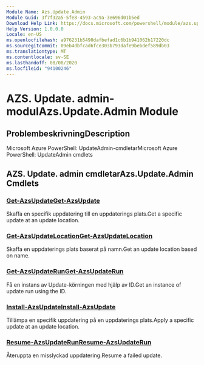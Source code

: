 ```yaml
---
Module Name: Azs.Update.Admin
Module Guid: 3f7f32a5-5fe8-4593-ac9a-3e696d01b5ed
Download Help Link: https://docs.microsoft.com/powershell/module/azs.update.admin
Help Version: 1.0.0.0
Locale: en-US
ms.openlocfilehash: a976231b5490dafbefad1c6b1b941062b17220dc
ms.sourcegitcommit: 09eb4dbfcad6fce303b793dafe9bebdef589db03
ms.translationtype: MT
ms.contentlocale: sv-SE
ms.lasthandoff: 08/08/2020
ms.locfileid: "94100246"
---
```

# <span data-ttu-id="a621c-101">AZS. Update. admin-modul</span><span class="sxs-lookup"><span data-stu-id="a621c-101">Azs.Update.Admin Module</span></span>
## <span data-ttu-id="a621c-102">Problembeskrivning</span><span class="sxs-lookup"><span data-stu-id="a621c-102">Description</span></span>
<span data-ttu-id="a621c-103">Microsoft Azure PowerShell: UpdateAdmin-cmdletar</span><span class="sxs-lookup"><span data-stu-id="a621c-103">Microsoft Azure PowerShell: UpdateAdmin cmdlets</span></span>

## <span data-ttu-id="a621c-104">AZS. Update. admin cmdletar</span><span class="sxs-lookup"><span data-stu-id="a621c-104">Azs.Update.Admin Cmdlets</span></span>
### [<span data-ttu-id="a621c-105">Get-AzsUpdate</span><span class="sxs-lookup"><span data-stu-id="a621c-105">Get-AzsUpdate</span></span>](Get-AzsUpdate.md)
<span data-ttu-id="a621c-106">Skaffa en specifik uppdatering till en uppdaterings plats.</span><span class="sxs-lookup"><span data-stu-id="a621c-106">Get a specific update at an update location.</span></span>

### [<span data-ttu-id="a621c-107">Get-AzsUpdateLocation</span><span class="sxs-lookup"><span data-stu-id="a621c-107">Get-AzsUpdateLocation</span></span>](Get-AzsUpdateLocation.md)
<span data-ttu-id="a621c-108">Skaffa en uppdaterings plats baserat på namn.</span><span class="sxs-lookup"><span data-stu-id="a621c-108">Get an update location based on name.</span></span>

### [<span data-ttu-id="a621c-109">Get-AzsUpdateRun</span><span class="sxs-lookup"><span data-stu-id="a621c-109">Get-AzsUpdateRun</span></span>](Get-AzsUpdateRun.md)
<span data-ttu-id="a621c-110">Få en instans av Update-körningen med hjälp av ID.</span><span class="sxs-lookup"><span data-stu-id="a621c-110">Get an instance of update run using the ID.</span></span>

### [<span data-ttu-id="a621c-111">Install-AzsUpdate</span><span class="sxs-lookup"><span data-stu-id="a621c-111">Install-AzsUpdate</span></span>](Install-AzsUpdate.md)
<span data-ttu-id="a621c-112">Tillämpa en specifik uppdatering på en uppdaterings plats.</span><span class="sxs-lookup"><span data-stu-id="a621c-112">Apply a specific update at an update location.</span></span>

### [<span data-ttu-id="a621c-113">Resume-AzsUpdateRun</span><span class="sxs-lookup"><span data-stu-id="a621c-113">Resume-AzsUpdateRun</span></span>](Resume-AzsUpdateRun.md)
<span data-ttu-id="a621c-114">Återuppta en misslyckad uppdatering.</span><span class="sxs-lookup"><span data-stu-id="a621c-114">Resume a failed update.</span></span>

